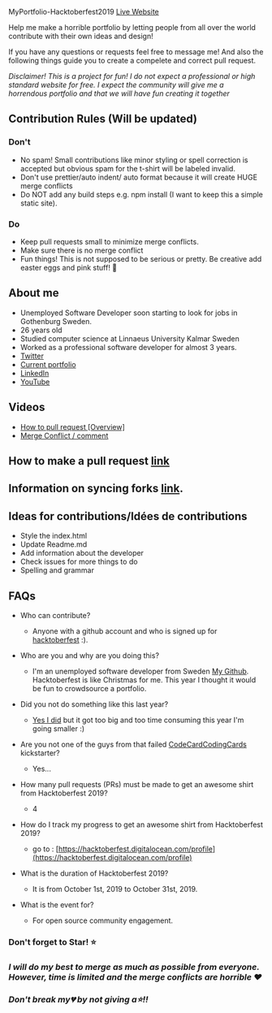  MyPortfolio-Hacktoberfest2019 [Live Website](https://bennycarlsson.github.io/MyPortfolio-Hacktoberfest2019/)

Help me make a horrible portfolio by letting people from all over the world contribute with their own ideas and design!

If you have any questions or requests feel free to message me!
And also the following things guide you to create a compelete and correct pull request.

_Disclaimer! This is a project for fun! I do not expect a professional or high standard website for free. I expect the community will give me a horrendous portfolio and that we will have fun creating it together_

## Contribution Rules (Will be updated)

### Don't

- No spam! Small contributions like minor styling or spell correction is accepted but obvious spam for the t-shirt will be labeled invalid.
- Don't use prettier/auto indent/ auto format because it will create HUGE merge conflicts
- Do NOT add any build steps e.g. npm install (I want to keep this a simple static site).

### Do

- Keep pull requests small to minimize merge conflicts.
- Make sure there is no merge conflict
- Fun things! This is not supposed to be serious or pretty. Be creative add easter eggs and pink stuff! 🐷

## About me

- Unemployed Software Developer soon starting to look for jobs in Gothenburg Sweden.
- 26 years old
- Studied computer science at Linnaeus University Kalmar Sweden
- Worked as a professional software developer for almost 3 years.
- [Twitter](https://twitter.com/Benny_Carlsson)
- [Current portfolio](https://bennycarlsson.com/)
- [LinkedIn](https://www.linkedin.com/in/benny-carlsson-620226ba/)
- [YouTube](https://www.youtube.com/channel/UCpPEhf3aRau_Tgzbk91YZLg)

## Videos

- [How to pull request [Overview]](https://youtu.be/DIj2q02gvKs)
- [Merge Conflict / comment](https://youtu.be/zOx5PJTY8CI)

## How to make a pull request [link](https://help.github.com/en/desktop/contributing-to-projects/creating-a-pull-request)

## Information on syncing forks [link](https://help.github.com/articles/syncing-a-fork/).

## Ideas for contributions/Idées de contributions

- Style the index.html
- Update Readme.md
- Add information about the developer
- Check issues for more things to do
- Spelling and grammar

## FAQs

- Who can contribute?

  - Anyone with a github account and who is signed up for [hacktoberfest](https://hacktoberfest.digitalocean.com/) :).

- Who are you and why are you doing this?
  - I'm an unemployed software developer from Sweden [My Github](https://github.com/BennyCarlsson). Hacktoberfest is like Christmas for me. This year I thought it would be fun to crowdsource a portfolio.
- Did you not do something like this last year?
  - [Yes I did](https://github.com/lingonsaft/hacktoberfest) but it got too big and too time consuming this year I'm going smaller :)
- Are you not one of the guys from that failed [CodeCardCodingCards](https://www.kickstarter.com/projects/lingonsaft/codecardcodingcards) kickstarter?
  - Yes...
- How many pull requests (PRs) must be made to get an awesome shirt from Hacktoberfest 2019?
  - 4
- How do I track my progress to get an awesome shirt from Hacktoberfest 2019?
  - go to : [https://hacktoberfest.digitalocean.com/profile](https://hacktoberfest.digitalocean.com/profile)
- What is the duration of Hacktoberfest 2019?
  - It is from October 1st, 2019 to October 31st, 2019.
- What is the event for?
  - For open source community engagement.

### Don't forget to Star! :star:
### _I will do my best to merge as much as possible from everyone. However, time is limited and the merge conflicts are horrible ❤️_



### _Don't break my💔 by not giving a⭐️!!_
